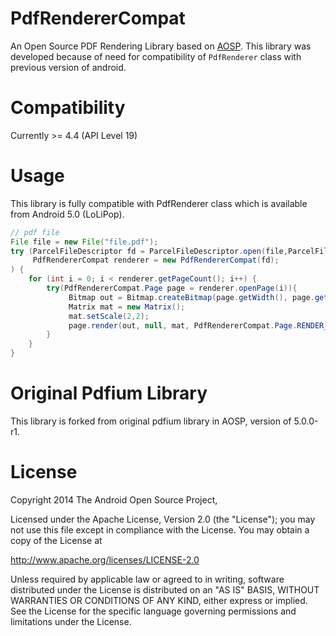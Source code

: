 # PdfRendererCompat

An Open Source PDF Rendering Library based on [AOSP](https://source.android.com/).
This library was developed because of need for compatibility of `PdfRenderer` class with previous version of android.

# Compatibility

Currently >= 4.4 (API Level 19)

# Usage

This library is fully compatible with PdfRenderer class which is available from Android 5.0 (LoLiPop).

```java
// pdf file
File file = new File("file.pdf");
try (ParcelFileDescriptor fd = ParcelFileDescriptor.open(file,ParcelFileDescriptor.MODE_READ_ONLY);
     PdfRendererCompat renderer = new PdfRendererCompat(fd);
) {
    for (int i = 0; i < renderer.getPageCount(); i++) {
        try(PdfRendererCompat.Page page = renderer.openPage(i)){
             Bitmap out = Bitmap.createBitmap(page.getWidth(), page.getHeight(), Bitmap.Config.ARGB_8888);
             Matrix mat = new Matrix();
             mat.setScale(2,2);
             page.render(out, null, mat, PdfRendererCompat.Page.RENDER_MODE_FOR_DISPLAY);
        }
    }
}

```

# Original Pdfium Library

This library is forked from original pdfium library in AOSP, version of 5.0.0-r1.

# License

 Copyright 2014 The Android Open Source Project,

 Licensed under the Apache License, Version 2.0 (the "License");
 you may not use this file except in compliance with the License.
 You may obtain a copy of the License at

 http://www.apache.org/licenses/LICENSE-2.0

 Unless required by applicable law or agreed to in writing, software
 distributed under the License is distributed on an "AS IS" BASIS,
 WITHOUT WARRANTIES OR CONDITIONS OF ANY KIND, either express or implied.
 See the License for the specific language governing permissions and
 limitations under the License.

